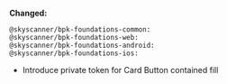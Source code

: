 **Changed:**

`@skyscanner/bpk-foundations-common:` </br>
`@skyscanner/bpk-foundations-web:` </br>
`@skyscanner/bpk-foundations-android:` </br>
`@skyscanner/bpk-foundations-ios:` </br>
  - Introduce private token for Card Button contained fill